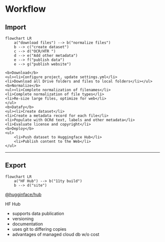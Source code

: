 # Workflow 

## Import 
```mermaid
flowchart LR
    a("download files") --> b("normalize files")
    b --> c("create dataset")
    c --> d("OCR/HTR ")
    d --> e("Add other metadata")
    e --> f("publish data")
    e --> g("publish website")
```
    <b>Download</b>
    <ul><li>Configure project, update settings.yml</li>
    <li>Download all Drive folders and files to local folders</li></ul>
    <b>Normalize</b>
    <ul><li>Complete normalization of filenames</li> 
    <li>Complete normalization of file types</li>
    <li>Re-size large files, optimize for web</li>
    </ul>
    <b>Datafy</b>
    <ul><li>Create dataset</li> 
    <li>Create a metadata record for each file</li> 
    <li>Populate with OCRd text, labels and other metadata</li>
    <li>Evaluate license and copyright</li> 
    <b>Deploy</b>
    <ul>
        <li>Push dataset to Huggingface Hub</li>
        <li>Publish content to the Web</li>
    </ul>
    
    
    

<hr>

## Export 
```mermaid
flowchart LR
    a("HF Hub") --> b("11ty build")
    b --> d("site")
```
[@hugginface/hub](https://huggingface.co/docs/huggingface.js/index)


HF Hub
- supports data publication
- versioning 
- documentation 
- uses git to differing copies 
- advantages of managed cloud db w/o cost